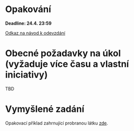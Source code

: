 # Opakování

**Deadline: 24.4. 23:59**

[Odkaz na návod k odevzdání](https://docs.google.com/presentation/d/1iVXiZC8hUy9Irxxqebdaaz7-uTkuJT16/edit?usp=sharing&ouid=104337294426056946104&rtpof=true&sd=true)

# Obecné požadavky na úkol (vyžaduje více času a vlastní iniciativy)

TBD

# Vymyšlené zadání

Opakovací příklad zahrnující probranou látku [zde](https://kodim.cz/czechitas/python-data/zaklady-programovani/opakovani).
